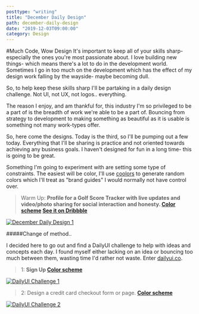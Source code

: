 ```yaml
---
posttype: "writing"
title: "December Daily Design"
path: december-daily-design
date: "2019-12-03T09:00:00"
category: Design
---
```


#Much Code, Wow Design
It's important to keep all of your skills sharp- especially the ones you're most passionate about. I love building new things- which means there's a lot to do in the development world. Sometimes I go in too much on the development which has the effect of my design work falling by the wayside- maybe becoming dull.

So, to help keep these skills sharp I'll be partaking in a daily design challenge. Not UI, not UX, not logos.. everything.

The reason I enjoy, and am thankful for, this industry I'm so privileged to be a part of is the breadth of work we're able to be a part of. Bouncing from strategy to development to making something as beautiful as it is usable is something not many work-types offer.

So, here come the designs. Today is the third, so I'll be pumping out a few today. Everything that I'll be sharing is practice and not oriented towards achieving any business goals. I haven't designed for fun in a long time- this is going to be great.

Something I'm going to experiment with are setting some type of constraints. The easiest will be color, I'll use [coolors](https://coolors.co/) to generate random colors which I'll treat as "brand guides" I would normally not have control over.



> Warm Up: **Profile for a Golf Score Tracker with live updates and video/photo sharing for social interaction and honesty. [Color scheme](https://coolors.co/4e0250-801a86-645986-8fe388-58bc82) [See it on Dribbble](https://dribbble.com/shots/8808609-UI-Practice-1)**

[![December Daily Design 1](https://cdn.dribbble.com/users/32047/screenshots/8808609/media/95b3937bd9d8956ea90413d7d7b5021f.png)](https://dribbble.com/shots/8808609-UI-Practice-1)

#####Change of method..

I decided here to go out and find a DailyUI challenge to help with ideas and concepts each day. I found myself either lacking on an idea or bouncing too much between them, wasting time I'd rather not waste. Enter [dailyui.co](https://www.dailyui.co/).

> 1: **Sign Up [Color scheme](https://coolors.co/fb3640-0a2463-247ba0-605f5e-e2e2e2)**

[![DailyUI Challenge 1](https://cdn.dribbble.com/users/32047/screenshots/8813867/media/2b7018e06cbf3ab51d5f7bfa1d23f659.png)](https://dribbble.com/shots/8813867-DailyUI-Challenge-1)

> 2: Design a credit card checkout form or page. **[Color scheme](https://coolors.co/757761-f4e76e-f7fe72-8ff7a7-51bbfe)**

[![DailyUI Challenge 2](https://cdn.dribbble.com/users/32047/screenshots/8835765/media/1b49d4307261acdaf05517fde1c0a0fb.png)](https://dribbble.com/shots/8835765-DailyUI-Challenge-2)
